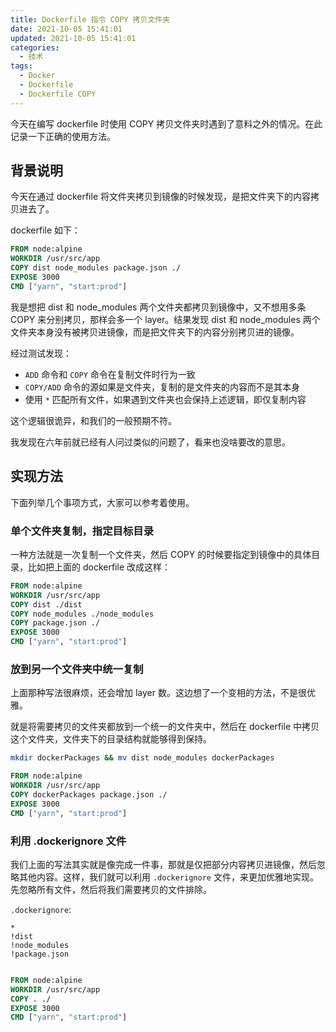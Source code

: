 ```yaml
---
title: Dockerfile 指令 COPY 拷贝文件夹
date: 2021-10-05 15:41:01
updated: 2021-10-05 15:41:01
categories:
  - 技术
tags:
  - Docker
  - Dockerfile
  - Dockerfile COPY
---
```


今天在编写 dockerfile 时使用 COPY 拷贝文件夹时遇到了意料之外的情况。在此记录一下正确的使用方法。

<!--more-->

## 背景说明

今天在通过 dockerfile 将文件夹拷贝到镜像的时候发现，是把文件夹下的内容拷贝进去了。

dockerfile 如下：

```dockerfile
FROM node:alpine
WORKDIR /usr/src/app
COPY dist node_modules package.json ./
EXPOSE 3000
CMD ["yarn", "start:prod"]
```

我是想把 dist 和 node_modules 两个文件夹都拷贝到镜像中，又不想用多条 COPY 来分别拷贝，那样会多一个 layer。结果发现 dist 和 node_modules 两个文件夹本身没有被拷贝进镜像，而是把文件夹下的内容分别拷贝进的镜像。

经过测试发现：

- `ADD` 命令和 `COPY` 命令在复制文件时行为一致
- `COPY/ADD` 命令的源如果是文件夹，复制的是文件夹的内容而不是其本身
- 使用 `*` 匹配所有文件，如果遇到文件夹也会保持上述逻辑，即仅复制内容

这个逻辑很诡异，和我们的一般预期不符。

我发现在六年前就已经有人问过类似的问题了，看来也没啥要改的意思。

## 实现方法

下面列举几个事项方式，大家可以参考着使用。

### 单个文件夹复制，指定目标目录

一种方法就是一次复制一个文件夹，然后 COPY 的时候要指定到镜像中的具体目录，比如把上面的 dockerfile 改成这样：

```dockerfile
FROM node:alpine
WORKDIR /usr/src/app
COPY dist ./dist
COPY node_modules ./node_modules
COPY package.json ./
EXPOSE 3000
CMD ["yarn", "start:prod"]
```

### 放到另一个文件夹中统一复制

上面那种写法很麻烦，还会增加 layer 数。这边想了一个变相的方法，不是很优雅。

就是将需要拷贝的文件夹都放到一个统一的文件夹中，然后在 dockerfile 中拷贝这个文件夹，文件夹下的目录结构就能够得到保持。

```bash
mkdir dockerPackages && mv dist node_modules dockerPackages
```

```dockerfile
FROM node:alpine
WORKDIR /usr/src/app
COPY dockerPackages package.json ./
EXPOSE 3000
CMD ["yarn", "start:prod"]
```

### 利用 .dockerignore 文件

我们上面的写法其实就是像完成一件事，那就是仅把部分内容拷贝进镜像，然后忽略其他内容。这样，我们就可以利用 `.dockerignore` 文件，来更加优雅地实现。先忽略所有文件，然后将我们需要拷贝的文件排除。

`.dockerignore`:

```
*
!dist
!node_modules
!package.json
```

```dockerfile

FROM node:alpine
WORKDIR /usr/src/app
COPY . ./
EXPOSE 3000
CMD ["yarn", "start:prod"]
```
